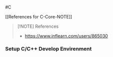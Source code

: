 #C

[[References for C-Core-NOTE]]

> [!NOTE] References
> - https://www.inflearn.com/users/865030

### Setup C/C++ Develop Envirenment

